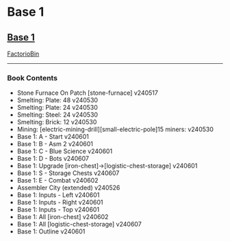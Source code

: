 # Base 1

## [Base 1](https://factoriobin.com/static/cdn/forever/post/o/i/v/oIVsmVvq/0/v0/blueprint-f25ea3f7a92777a1.txt)

[FactorioBin](https://factoriobin.com/post/oIVsmVvq)

-----

### Book Contents

* Stone Furnace On Patch [stone-furnace] v240517
* Smelting: Plate: 48 v240530
* Smelting: Plate: 24 v240530
* Smelting: Steel: 24 v240530
* Smelting: Brick: 12 v240530
* Mining: [electric-mining-drill][small-electric-pole]15 miners: v240530
* Base 1: A - Start v240601
* Base 1: B - Asm 2 v240601
* Base 1: C - Blue Science v240601
* Base 1: D - Bots v240607
* Base 1: Upgrade [iron-chest]->[logistic-chest-storage] v240601
* Base 1: S - Storage Chests v240607
* Base 1: E - Combat v240602
* Assembler City (extended) v240526
* Base 1: Inputs - Left v240601
* Base 1: Inputs - Right v240601
* Base 1: Inputs - Top v240601
* Base 1: All [iron-chest] v240602
* Base 1: All [logistic-chest-storage] v240607
* Base 1: Outline v240601

